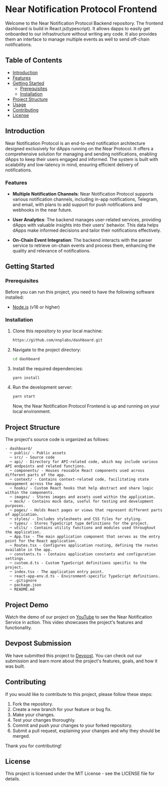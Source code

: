 # Near Notification Protocol Frontend

Welcome to the Near Notification Protocol Backend repository. The frontend dashboard is build in React.js(typescript). It allows dapps to easily get onboarded to our infrastructure without writing any code. It also provides them an interface to manage multiple events as well to send off-chain notifications.

## Table of Contents

- [Introduction](#introduction)
- [Features](#features)
- [Getting Started](#getting-started)
  - [Prerequisites](#prerequisites)
  - [Installation](#installation)
- [Project Structure](#project-structure)
- [Usage](#usage)
- [Contributing](#contributing)
- [License](#license)

## Introduction

Near Notification Protocol is an end-to-end notification architecture designed exclusively for dApps running on the Near Protocol. It offers a comprehensive solution for managing and sending notifications, enabling dApps to keep their users engaged and informed. The system is built with scalability and low-latency in mind, ensuring efficient delivery of notifications.

### Features

- **Multiple Notification Channels**: Near Notification Protocol supports various notification channels, including in-app notifications, Telegram, and email, with plans to add support for push notifications and webhooks in the near future.

- **User Analytics**: The backend manages user-related services, providing dApps with valuable insights into their users' behavior. This data helps dApps make informed decisions and tailor their notifications effectively.

- **On-Chain Event Integration**: The backend interacts with the parser service to retrieve on-chain events and process them, enhancing the quality and relevance of notifications.

## Getting Started

### Prerequisites

Before you can run this project, you need to have the following software installed:

- [Node.js](https://nodejs.org/) (v16 or higher)

### Installation

1. Clone this repository to your local machine:

   ```bash
   https://github.com/nnplabs/dashboard.git

2. Navigate to the project directory:

   ```bash
   cd dashboard

3. Install the required dependencies:

   ```bash
   yarn install

5. Run the development server:
   ```bash
   yarn start
   ```
   
   Now, the Near Notification Protocol Frontend is up and running on your local environment.

## Project Structure
The project's source code is organized as follows:

```
- dashboard/  
  ─ public/ - Public assets
  ─ src/ - Source code
  ─ api/ - Directory for API-related code, which may include various API endpoints and related functions.
  ─ components/ - Houses reusable React components used across different parts of the app.
  ─ context/ - Contains context-related code, facilitating state management across the app.
  ─ hooks/ - Custom React hooks that help abstract and share logic within the components.
  ─ images/ - Stores images and assets used within the application.
  ─ mock/ - Contains mock data, useful for testing and development purposes.
  ─ pages/ - Holds React pages or views that represent different parts of application.
  ─ styles/ - Includes stylesheets and CSS files for styling.
  ─ types/ - Stores TypeScript type definitions for the project.
  ─ utils/ - Contains utility functions and modules used throughout the application.
  ─ App.tsx - The main application component that serves as the entry point for the React application.
  ─ Routes.tsx - Configures application routing, defining the routes available in the app.
  ─ constants.ts - Contains application constants and configuration settings.
  ─ custom.d.ts - Custom TypeScript definitions specific to the project.
  ─ index.tsx - The application entry point.
  ─ react-app-env.d.ts - Environment-specific TypeScript definitions.
  ─ .gitignore   
  ─ package.json 
  ─ README.md  
```

## Project Demo

Watch the demo of our project on [YouTube](https://youtu.be/EeZOyy3B3FM) to see the Near Notification Service in action. This video showcases the project's features and functionality.

## Devpost Submission

We have submitted this project to [Devpost](https://devpost.com/software/near-notification-service). You can check out our submission and learn more about the project's features, goals, and how it was built.


## Contributing
If you would like to contribute to this project, please follow these steps:

1. Fork the repository.
2. Create a new branch for your feature or bug fix.
3. Make your changes.
4. Test your changes thoroughly.
5. Commit and push your changes to your forked repository.
6. Submit a pull request, explaining your changes and why they should be merged.

Thank you for contributing!

## License
This project is licensed under the MIT License - see the LICENSE file for details.
